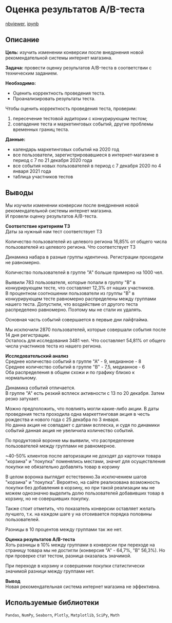 # Оценка результатов A/B-теста
[nbviewer](https://nbviewer.org/github/Ekaterina-Smurova/yandex.practicum-da/blob/main/%D0%9E%D1%86%D0%B5%D0%BD%D0%BA%D0%B0%20%D1%80%D0%B5%D0%B7%D1%83%D0%BB%D1%8C%D1%82%D0%B0%D1%82%D0%BE%D0%B2%20A-B%20%D1%82%D0%B5%D1%81%D1%82%D0%B0/%D0%9F%D1%80%D0%BE%D0%B5%D0%BA%D1%82%20%D0%BF%D0%BE%20%D0%90B-%D1%82%D0%B5%D1%81%D1%82%D0%B8%D1%80%D0%BE%D0%B2%D0%B0%D0%BD%D0%B8%D1%8E.ipynb), [ipynb](https://github.com/Ekaterina-Smurova/yandex.practicum-da/blob/main/%D0%9E%D1%86%D0%B5%D0%BD%D0%BA%D0%B0%20%D1%80%D0%B5%D0%B7%D1%83%D0%BB%D1%8C%D1%82%D0%B0%D1%82%D0%BE%D0%B2%20A-B%20%D1%82%D0%B5%D1%81%D1%82%D0%B0/%D0%9F%D1%80%D0%BE%D0%B5%D0%BA%D1%82%20%D0%BF%D0%BE%20%D0%90B-%D1%82%D0%B5%D1%81%D1%82%D0%B8%D1%80%D0%BE%D0%B2%D0%B0%D0%BD%D0%B8%D1%8E.ipynb)
## Описание  
**Цель:** изучить изменении конверсии после внедрнения новой рекомендательной системы интернет магазина.  

**Задача:** провести оценку результатов A/B-теста в соответствии с техническим заданием.

**Необходимо:**  
* Оценить корректность проведения теста.
* Проанализировать результаты теста.  

Чтобы оценить корректность проведения теста, проверим:
1) пересечение тестовой аудитории с конкурирующим тестом;  
2) совпадение теста и маркетинговых событий, другие проблемы временных границ теста.

**Данные:** 
* календарь маркетинговых событий на 2020 год
* все пользователи, зарегистрировавшиеся в интернет-магазине в период с 7 по 21 декабря 2020 года
* все события новых пользователей в период с 7 декабря 2020 по 4 января 2021 года
* таблица участников тестов

## Выводы
Мы изучили изменении конверсии после внедрнения новой рекомендательной системы интернет магазина.  
И провели оценку результатов A/B-теста.  

**Соответствие критериям ТЗ**  
Даты за нужный нам тест соответствует ТЗ

Количество пользователей из целевого региона 16,85% от общего числа пользователей из целевого региона.
Что соответствует ТЗ  

Динамика набара в разные группы идентична. Регистрации проходили не равномерно.  

Количество пользователей в группе "А" больше примерно на 1000 чел.  

Выявили 783 пользователя, которые попали в группу "В" в конкурирующем тесте, что составляет 12,3% от наших участников.  
В процентном соотношении пользователи из группы "В" в конкурирующем тесте равномерно распределены между группами нашего теста. Допустили, что воздействие от другого теста распределено равномерно. Поэтому мы не стали их удалять.  

Основная часть событий совершается в первые дни лайфтайма.  

Мы исключили 2870 пользователей, которые совершали события после 14 дня регистрации.  
Осталось для исследования 3481 чел. Что составляет 54,81% от общего числа участников теста из нашего региона.  

**Исследовательский анализ**  
Среднее количество событий в группе "А" - 9, медианное - 8  
Среднее количество событий в группе "В" - 7,5, медианное - 6  
Оба распределения в общем схожи и по графику близко к нормальному.   

Динамика событий отличается.  
В группе "А" есть резкий всплеск активности с 13 по 20 декабря. Затем резко затухает.  

Можно предположить, что повлиять могли какие-либо акции.
В даты проведения теста проходила одна маркеттинговая акция в честь рождества и нового года с 25 декабра по 3 января.  
Но данна акция не совпадает с датами всплеска, и судя по динамики событий данная акция не увеличила количество событий.  

По продуктовой воронке мы выявили, что распределение пользователей между группами не равномерное.  

~40-50% клиентов после авторизации не доходят до карточки товара  
"корзина" и "покупка" поменялись местами, значит для осуществления покупки не обязательно добавлять товар в корзину  

В целом воронка выглядит естественно.За исключением шагов "корзина" и "покупка". Вероятно, на сайте реализована возможность покупки без добавления в корзину, но при такой реализации мы не можем однозначно выделить долю пользователей добавивших товар в корзину, но не совершивших покупку.  

Также стоит отметить, что показатель конверсии оставляет желать лучшего, т.к. на каждом шаге у на отсеивается порядка половины пользователей.  

Разницы в 10 процентов между группами так же нет.  

**Оценка результатов A/B-теста**  
Хоть разницы в 10% между группами в конверсии при переходе на страницу товара мы не достигли (конверсия "А" - 64,7%, "В" 56,3%). Но при проверке стат тестом, разница оказалась значимой.  

При переходе в корзину и совершении покупки статистически значимой разници между группами нет.  

**Вывод**  
Новая рекомендательная система интернет магазина не эффективна.  

## Используемые библиотеки
`Pandas`, `NumPy`, `Seaborn`, `Plotly`, `Matplotlib`, `SciPy`, `Math`

